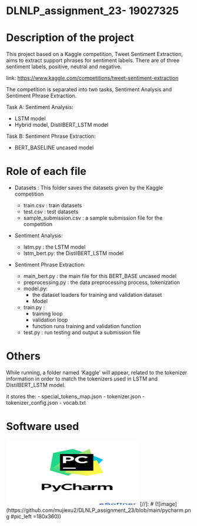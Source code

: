 # DLNLP_assignment_23- 19027325

# Description of the project
This project based on a Kaggle competition, Tweet Sentiment Extraction, aims to extract support phrases for sentiment 
labels. There are of three sentiment labels, positive, neutral and negative.

link: https://www.kaggle.com/competitions/tweet-sentiment-extraction

The competition is separated into two tasks, Sentiment Analysis and Sentiment Phrase Extraction.

Task A: Sentiment Analysis: 

  - LSTM model 
  - Hybrid model, DistilBERT_LSTM model

Task B: Sentiment Phrase Extraction:

  - BERT_BASELINE uncased model

# Role of each file

  - Datasets : This folder saves the datasets given by the Kaggle competition
    - train.csv : train datasets
    - test.csv : test datasets
    - sample_submission.csv : a sample submission file for the competition


  - Sentiment Analysis:
    - lstm.py : the LSTM model
    - lstm_bert.py: the DistilBERT_LSTM model

  - Sentiment Phrase Extraction:
    - main_bert.py : the main file for this BERT_BASE uncased model
    - preprocessing.py : the data preprocessing process, tokenization
    - model.py: 
      - the dataset loaders for training and validation dataset
      - Model
    - train.py :
      - training loop
      - validation loop
      - function runs training and validation function
    - test.py : run testing and output a submission file

# Others
While running, a folder named 'Kaggle' will appear, related to the tokenizer information in order to match the tokenizers
used in LSTM and DistilBERT_LSTM model.

it stores the:
    - special_tokens_map.json
    - tokenizer.json
    - tokenizer_config.json
    - vocab.txt

# Software used
<img src="https://github.com/mujiexu2/DLNLP_assignment_23/blob/main/pycharm.png" width="360" height="180">
[//]: # (![image]&#40;https://github.com/mujiexu2/DLNLP_assignment_23/blob/main/pycharm.png #pic_left =180x360&#41;)